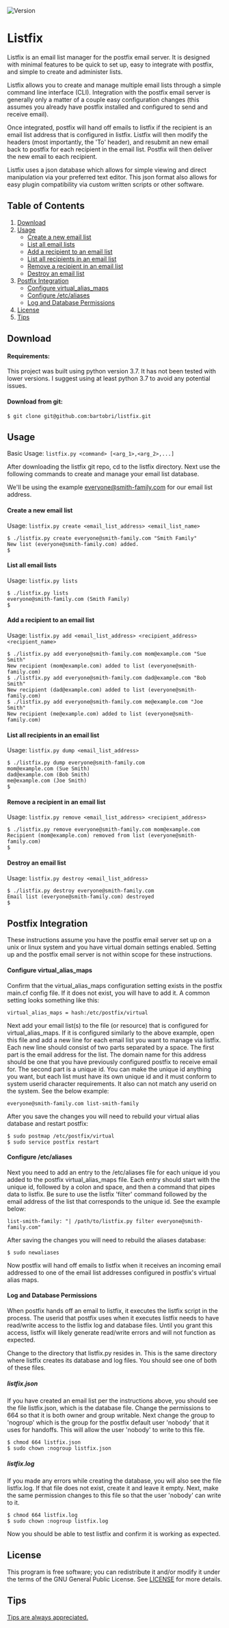 ![Version](https://img.shields.io/badge/Version-1.0.0-green.svg)

Listfix
=======

Listfix is an email list manager for the postfix email server. It is
designed with minimal features to be quick to set up, easy to integrate with
postfix, and simple to create and administer lists.

Listfix allows you to create and manage multiple email lists through a simple
command line interface (CLI). Integration with the postfix email server is
generally only a matter of a couple easy configuration changes (this assumes
you already have postfix installed and configured to send and receive email).

Once integrated, postfix will hand off emails to listfix if the recipient is
an email list address that is configured in listfix. Listfix will then
modify the headers (most importantly, the 'To' header), and
resubmit an new email back to postfix for each recipient in the email list.
Postfix will then deliver the new email to each recipient.

Listfix uses a json database which allows for simple viewing and direct
manipulation via your preferred text editor. This json format also allows for
easy plugin compatibility via custom written scripts or other software.

Table of Contents
-----------------

1. [Download](#download)
2. [Usage](#usage)
    * [Create a new email list](#create-a-new-email-list)
    * [List all email lists](#list-all-email-lists)
    * [Add a recipient to an email list](#add-a-recipient-to-an-email-list)
    * [List all recipients in an email list](#list-all-recipients-in-an-email-list)
    * [Remove a recipient in an email list](#remove-a-recipient-in-an-email-list)
    * [Destroy an email list](#destroy-an-email-list)
3. [Postfix Integration](#postfix-integration)
    * [Configure virtual_alias_maps](#configure-virtual_alias_maps)
    * [Configure /etc/aliases](#configure-etcaliases)
    * [Log and Database Permissions](#log-and-database-permissions)
4. [License](#license)
5. [Tips](#tips)

Download
--------

#### Requirements:

This project was built using python version 3.7. It has not been tested with
lower versions. I suggest using at least python 3.7 to avoid any potential
issues.

#### Download from git:
```
$ git clone git@github.com:bartobri/listfix.git
```

Usage
-----

Basic Usage: `listfix.py <command> [<arg_1>,<arg_2>,...]`

After downloading the listfix git repo, cd to the listfix directory. Next use
the following commands to create and manage your email list database.

We'll be using the example everyone@smith-family.com for our email list address.

#### Create a new email list

Usage: `listfix.py create <email_list_address> <email_list_name>`

```
$ ./listfix.py create everyone@smith-family.com "Smith Family"
New list (everyone@smith-family.com) added.
$
```

#### List all email lists

Usage: `listfix.py lists`

```
$ ./listfix.py lists
everyone@smith-family.com (Smith Family)
$
```

#### Add a recipient to an email list

Usage: `listfix.py add <email_list_address> <recipient_address> <recipient_name>`

```
$ ./listfix.py add everyone@smith-family.com mom@example.com "Sue Smith"
New recipient (mom@example.com) added to list (everyone@smith-family.com)
$ ./listfix.py add everyone@smith-family.com dad@example.com "Bob Smith"
New recipient (dad@example.com) added to list (everyone@smith-family.com)
$ ./listfix.py add everyone@smith-family.com me@example.com "Joe Smith"
New recipient (me@example.com) added to list (everyone@smith-family.com)
```

#### List all recipients in an email list

Usage: `listfix.py dump <email_list_address>`

```
$ ./listfix.py dump everyone@smith-family.com
mom@example.com (Sue Smith)
dad@example.com (Bob Smith)
me@example.com (Joe Smith)
$
```

#### Remove a recipient in an email list

Usage: `listfix.py remove <email_list_address> <recipient_address>`

```
$ ./listfix.py remove everyone@smith-family.com mom@example.com
Recipient (mom@example.com) removed from list (everyone@smith-family.com)
$
```

#### Destroy an email list

Usage: `listfix.py destroy <email_list_address>`

```
$ ./listfix.py destroy everyone@smith-family.com
Email list (everyone@smith-family.com) destroyed
$
```

Postfix Integration
-------------------

These instructions assume you have the postfix email server set up on a unix or
linux system and you have virtual domain settings enabled. Setting up and
the postfix email server is not within scope for these instructions.

#### Configure virtual_alias_maps

Confirm that the virtual_alias_maps configuration setting exists in the postfix
main.cf config file. If it does not exist, you will have to add it. A common
setting looks something like this:

```
virtual_alias_maps = hash:/etc/postfix/virtual
```

Next add your email list(s) to the file (or resource) that is configured for
virtual_alias_maps. If it is configured similarly to the above example, open
this file and add a new line for each email list you want to manage via listfix.
Each new line should consist of two parts separated by a space. The first
part is the email address for the list. The domain name for this address should
be one that you have previously configured postfix to receive email for. The
second part is a unique id. You can make the unique id anything you want, but
each list must have its own unique id and it must conform to system userid
character requirements. It also can not match any userid on the system. See the
below example:

```
everyone@smith-family.com list-smith-family
```

After you save the changes you will need to rebuild your virtual alias database
and restart postfix:

```
$ sudo postmap /etc/postfix/virtual
$ sudo service postfix restart
```

#### Configure /etc/aliases

Next you need to add an entry to the /etc/aliases file for each unique id you
added to the postfix virtual_alias_maps file. Each entry should start with the
unique id, followed by a colon and space, and then a command that pipes data
to listfix. Be sure to use the listfix 'filter' command followed
by the email address of the list that corresponds to the unique id. See the
example below:

```
list-smith-family: "| /path/to/listfix.py filter everyone@smith-family.com"
```

After saving the changes you will need to rebuild the aliases database:

```
$ sudo newaliases
```

Now postfix will hand off emails to listfix when it receives an incoming 
email addressed to one of the email list addresses configured in postfix's
virtual alias maps.

#### Log and Database Permissions

When postfix hands off an email to listfix, it executes the listfix script in
the process. The userid that postfix uses when it executes listfix needs to
have read/write access to the listfix log and database files. Until you grant
this access, listfix will likely generate read/write errors and will not
function as expected.

Change to the directory that listfix.py resides in. This is the same directory
where listfix creates its database and log files. You should see one of both of
these files.

##### listfix.json

If you have created an email list per the instructions above, you should see the
file listfix.json, which is the database file. Change the permissions to 664 so
that it is both owner and group writable. Next change the group to 'nogroup'
which is the group for the postfix default user 'nobody' that it uses for
handoffs. This will allow the user 'nobody' to write to this file.

```
$ chmod 664 listfix.json
$ sudo chown :nogroup listfix.json
```

##### listfix.log

If you made any errors while creating the database, you will also see the file
listfix.log. If that file does not exist, create it and leave it empty. Next,
make the same permission changes to this file so that the user 'nobody' can
write to it.

```
$ chmod 664 listfix.log
$ sudo chown :nogroup listfix.log
```

Now you should be able to test listfix and confirm it is working as expected.

License
-------

This program is free software; you can redistribute it and/or modify it
under the terms of the GNU General Public License. See [LICENSE](LICENSE) for
more details.

Tips
----

[Tips are always appreciated.](https://github.com/bartobri/tips)